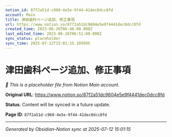 ```yaml
---
notion_id: 87f2a51d-c960-4e5e-9f44-41dec0dcc8fd
account: Main
title: 津田歯科ページ追加、修正事項
url: https://www.notion.so/87f2a51dc9604e5e9f4441dec0dcc8fd
created_time: 2023-06-26T06:48:00.000Z
last_edited_time: 2023-06-26T06:51:00.000Z
sync_status: placeholder
sync_time: 2025-07-12T15:01:15.105695
---
```


# 津田歯科ページ追加、修正事項

*🔄 This is a placeholder file from Notion Main account.*

**Original URL**: https://www.notion.so/87f2a51dc9604e5e9f4441dec0dcc8fd

**Status**: Content will be synced in a future update.

**Page ID**: `87f2a51d-c960-4e5e-9f44-41dec0dcc8fd`

---

*Generated by Obsidian-Notion sync at 2025-07-12 15:01:15*
